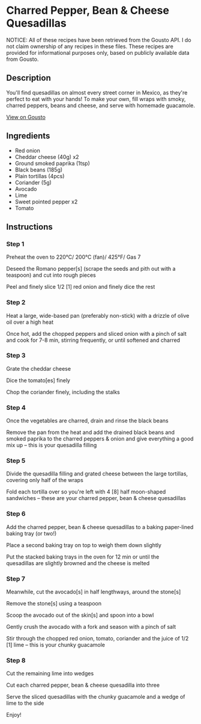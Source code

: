 # Charred Pepper, Bean & Cheese Quesadillas

NOTICE: All of these recipes have been retrieved from the Gousto API. I do not claim ownership of any recipes in these files. These recipes are provided for informational purposes only, based on publicly available data from Gousto.

## Description

You'll find quesadillas on almost every street corner in Mexico, as they're perfect to eat with your hands! To make your own, fill wraps with smoky, charred peppers, beans and cheese, and serve with homemade guacamole. 

[View on Gousto](https://www.gousto.co.uk/recipes/cookbook/charred-pepper-bean-cheese-quesadillas)

## Ingredients

- Red onion
- Cheddar cheese (40g) x2
- Ground smoked paprika (1tsp)
- Black beans (185g)
- Plain tortillas (4pcs)
- Coriander (5g)
- Avocado
- Lime
- Sweet pointed pepper x2
- Tomato

## Instructions


### Step 1

Preheat the oven to 220°C/ 200°C (fan)/ 425°F/ Gas 7

Deseed the Romano pepper<span class="text-danger">[s]</span> (scrape the seeds and pith out with a teaspoon) and cut into rough pieces

Peel and finely slice 1/2 <span class="text-danger">[1]</span> red onion and finely dice the rest


### Step 2

Heat a large, wide-based pan (preferably non-stick) with a drizzle of olive oil over a high heat

Once hot, add the chopped peppers and sliced onion with a pinch of salt and cook for 7-8 min, stirring frequently, or until softened and charred


### Step 3

Grate the cheddar cheese

Dice the tomato<span class="text-danger">[es] </span>finely

Chop the coriander finely, including the stalks


### Step 4

Once the vegetables are charred, drain and rinse the black beans

Remove the pan from the heat and add the drained black beans and smoked paprika to the charred peppers & onion and give everything a good mix up – this is your quesadilla filling


### Step 5

Divide the quesadilla filling and grated cheese between the large tortillas, covering only half of the wraps

Fold each tortilla over so you're left with 4 <span class="text-danger">[8]</span> half moon-shaped sandwiches – these are your charred pepper, bean & cheese quesadillas


### Step 6

Add the charred pepper, bean & cheese quesadillas to a baking paper-lined baking tray (or two!)

Place a second baking tray on top to weigh them down slightly

Put the stacked baking trays in the oven for 12 min or until the quesadillas are slightly browned and the cheese is melted


### Step 7

Meanwhile, cut the avocado<span class="text-danger">[s]</span> in half lengthways, around the stone<span class="text-danger">[s]</span>

Remove the stone<span class="text-danger">[s]</span> using a teaspoon

Scoop the avocado out of the skin<span class="text-danger">[s]</span> and spoon into a bowl

Gently crush the avocado with a fork and season with a pinch of salt

Stir through the chopped red onion, tomato, coriander and the juice of 1/2 <span class="text-danger">[1]</span> lime – this is your chunky guacamole

### Step 8

Cut the remaining lime into wedges

Cut each charred pepper, bean & cheese quesadilla into three

Serve the sliced quesadillas with the chunky guacamole and a wedge of lime to the side

Enjoy!

